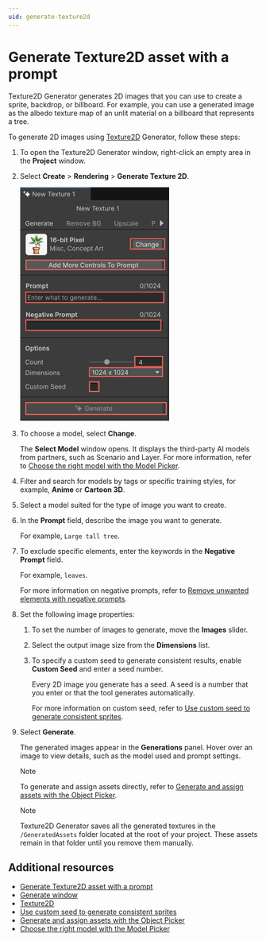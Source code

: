 ```yaml
---
uid: generate-texture2d
---
```


# Generate Texture2D asset with a prompt

Texture2D Generator generates 2D images that you can use to create a sprite, backdrop, or billboard. For example, you can use a generated image as the albedo texture map of an unlit material on a billboard that represents a tree.

To generate 2D images using [Texture2D](https://docs.unity3d.com/6000.0/Documentation/ScriptReference/Texture2D.html) Generator, follow these steps:

1. To open the Texture2D Generator window, right-click an empty area in the **Project** window.
1. Select **Create** > **Rendering** > **Generate Texture 2D**.

   ![Generate window with fields to generate 2D images](../images/texture.png)

1. To choose a model, select **Change**.

   The **Select Model** window opens. It displays the third-party AI models from partners, such as Scenario and Layer. For more information, refer to [Choose the right model with the Model Picker](xref:animation-intro).
1. Filter and search for models by tags or specific training styles, for example, **Anime** or **Cartoon 3D**.
1. Select a model suited for the type of image you want to create.
1. In the **Prompt** field, describe the image you want to generate.

   For example, `Large tall tree`.

1. To exclude specific elements, enter the keywords in the **Negative Prompt** field.

   For example, `leaves`.

   For more information on negative prompts, refer to [Remove unwanted elements with negative prompts](xref:negative-prompt).
1. Set the following image properties:

   1. To set the number of images to generate, move the **Images** slider.
   1. Select the output image size from the **Dimensions** list.
   1. To specify a custom seed to generate consistent results, enable **Custom Seed** and enter a seed number.

      Every 2D image you generate has a seed. A seed is a number that you enter or that the tool generates automatically.

      For more information on custom seed, refer to [Use custom seed to generate consistent sprites](xref:custom-seed).
1. Select **Generate**.

   The generated images appear in the **Generations** panel. Hover over an image to view details, such as the model used and prompt settings.

   > [!NOTE]
   > To generate and assign assets directly, refer to [Generate and assign assets with the Object Picker](xref:asset-picker).

   > [!NOTE]
   > Texture2D Generator saves all the generated textures in the `/GeneratedAssets` folder located at the root of your project. These assets remain in that folder until you remove them manually.

## Additional resources

* [Generate Texture2D asset with a prompt](xref:generate-texture2d)
* [Generate window](xref:generate-window)
* [Texture2D](https://docs.unity3d.com/6000.0/Documentation/ScriptReference/Texture2D.html)
* [Use custom seed to generate consistent sprites](xref:custom-seed)
* [Generate and assign assets with the Object Picker](xref:asset-picker)
* [Choose the right model with the Model Picker](xref:animation-intro)